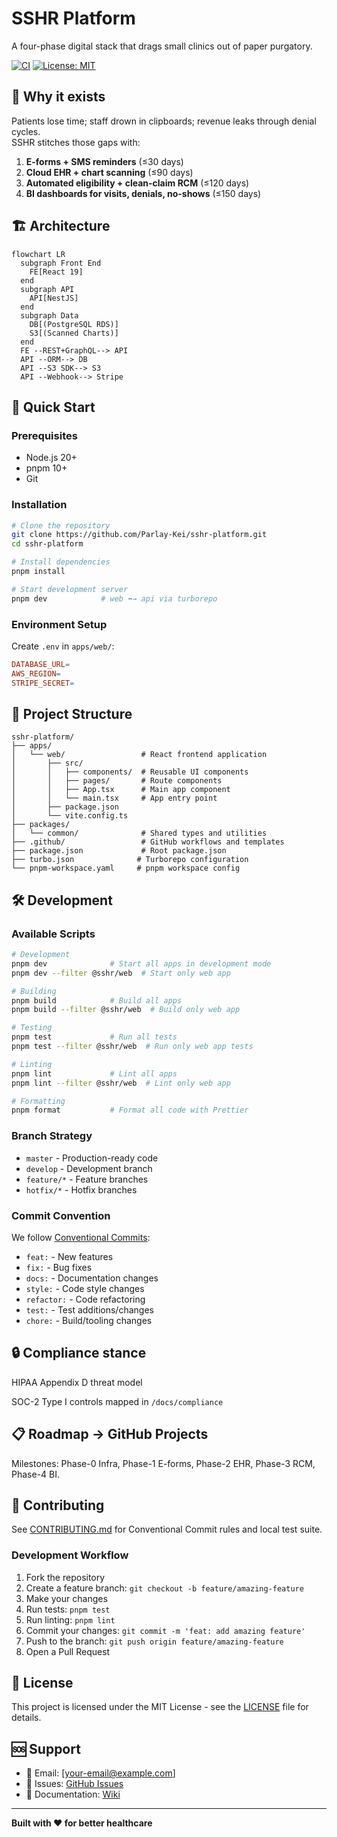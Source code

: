 # SSHR Platform

A four-phase digital stack that drags small clinics out of paper purgatory.

[![CI](https://github.com/Parlay-Kei/sshr-platform/actions/workflows/ci.yml/badge.svg)](https://github.com/Parlay-Kei/sshr-platform/actions/workflows/ci.yml)
[![License: MIT](https://img.shields.io/badge/License-MIT-yellow.svg)](https://opensource.org/licenses/MIT)

## 🏥 Why it exists
Patients lose time; staff drown in clipboards; revenue leaks through denial cycles. \
SSHR stitches those gaps with:

1. **E-forms + SMS reminders** (≤30 days)
2. **Cloud EHR + chart scanning** (≤90 days)
3. **Automated eligibility + clean-claim RCM** (≤120 days)
4. **BI dashboards for visits, denials, no-shows** (≤150 days)

## 🏗️ Architecture

```mermaid
flowchart LR
  subgraph Front End
    FE[React 19]
  end
  subgraph API
    API[NestJS]
  end
  subgraph Data
    DB[(PostgreSQL RDS)]
    S3[(Scanned Charts)]
  end
  FE --REST+GraphQL--> API
  API --ORM--> DB
  API --S3 SDK--> S3
  API --Webhook--> Stripe
```

## 🚀 Quick Start

### Prerequisites
- Node.js 20+
- pnpm 10+
- Git

### Installation

```bash
# Clone the repository
git clone https://github.com/Parlay-Kei/sshr-platform.git
cd sshr-platform

# Install dependencies
pnpm install

# Start development server
pnpm dev            # web ⬅︎→ api via turborepo
```

### Environment Setup

Create `.env` in `apps/web/`:

```makefile
DATABASE_URL=
AWS_REGION=
STRIPE_SECRET=
```

## 📁 Project Structure

```
sshr-platform/
├── apps/
│   └── web/                 # React frontend application
│       ├── src/
│       │   ├── components/  # Reusable UI components
│       │   ├── pages/       # Route components
│       │   ├── App.tsx      # Main app component
│       │   └── main.tsx     # App entry point
│       ├── package.json
│       └── vite.config.ts
├── packages/
│   └── common/              # Shared types and utilities
├── .github/                 # GitHub workflows and templates
├── package.json             # Root package.json
├── turbo.json              # Turborepo configuration
└── pnpm-workspace.yaml     # pnpm workspace config
```

## 🛠️ Development

### Available Scripts

```bash
# Development
pnpm dev              # Start all apps in development mode
pnpm dev --filter @sshr/web  # Start only web app

# Building
pnpm build            # Build all apps
pnpm build --filter @sshr/web  # Build only web app

# Testing
pnpm test             # Run all tests
pnpm test --filter @sshr/web  # Run only web app tests

# Linting
pnpm lint             # Lint all apps
pnpm lint --filter @sshr/web  # Lint only web app

# Formatting
pnpm format           # Format all code with Prettier
```

### Branch Strategy

- `master` - Production-ready code
- `develop` - Development branch
- `feature/*` - Feature branches
- `hotfix/*` - Hotfix branches

### Commit Convention

We follow [Conventional Commits](https://www.conventionalcommits.org/):

- `feat:` - New features
- `fix:` - Bug fixes
- `docs:` - Documentation changes
- `style:` - Code style changes
- `refactor:` - Code refactoring
- `test:` - Test additions/changes
- `chore:` - Build/tooling changes

## 🔒 Compliance stance
HIPAA Appendix D threat model

SOC-2 Type I controls mapped in `/docs/compliance`

## 📋 Roadmap → GitHub Projects
Milestones: Phase-0 Infra, Phase-1 E-forms, Phase-2 EHR, Phase-3 RCM, Phase-4 BI.

## 🤝 Contributing
See [CONTRIBUTING.md](./CONTRIBUTING.md) for Conventional Commit rules and local test suite.

### Development Workflow

1. Fork the repository
2. Create a feature branch: `git checkout -b feature/amazing-feature`
3. Make your changes
4. Run tests: `pnpm test`
5. Run linting: `pnpm lint`
6. Commit your changes: `git commit -m 'feat: add amazing feature'`
7. Push to the branch: `git push origin feature/amazing-feature`
8. Open a Pull Request

## 📄 License

This project is licensed under the MIT License - see the [LICENSE](./LICENSE) file for details.

## 🆘 Support

- 📧 Email: [your-email@example.com]
- 🐛 Issues: [GitHub Issues](https://github.com/Parlay-Kei/sshr-platform/issues)
- 📖 Documentation: [Wiki](https://github.com/Parlay-Kei/sshr-platform/wiki)

---

**Built with ❤️ for better healthcare**
